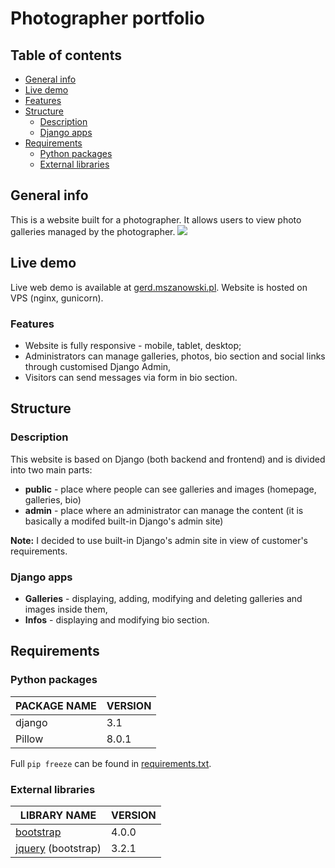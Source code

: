 # Photographer portfolio
## Table of contents
* [General info](#general-info)
* [Live demo](#live-demo)
* [Features](#features)
* [Structure](#structure)
  * [Description](#description)
  * [Django apps](#django-apps)
* [Requirements](#requirements)
  * [Python packages](#python-packages)
  * [External libraries](#external-libraries)

## General info
This is a website built for a photographer. It allows users to view photo galleries managed by the photographer.
![](https://i.imgur.com/FgB1tpC.png)

## Live demo
Live web demo is available at [gerd.mszanowski.pl](https://gerd.mszanowski.pl).
Website is hosted on VPS (nginx, gunicorn).

### Features
- Website is fully responsive - mobile, tablet, desktop;
- Administrators can manage galleries, photos, bio section and social links through customised Django Admin,
- Visitors can send messages via form in bio section.

## Structure
### Description
This website is based on Django (both backend and frontend) and is divided into two main parts:
* **public** - place where people can see galleries and images (homepage, galleries, bio)
* **admin** - place where an administrator can manage the content (it is basically a modifed built-in Django's admin site)

**Note:** I decided to use built-in Django's admin site in view of customer's requirements.

### Django apps
- **Galleries** - displaying, adding, modifying and deleting galleries and images inside them,
- **Infos** - displaying and modifying bio section.

## Requirements

### Python packages
| **PACKAGE NAME**    | VERSION |
| ------------------- | ------- |
| django              | 3.1     |
| Pillow              | 8.0.1   |

Full `pip freeze` can be found in [requirements.txt](requirements.txt).

### External libraries

| LIBRARY NAME                              | VERSION |
| ----------------------------------------- | ------- |
| [bootstrap](https://getbootstrap.com/)    | 4.0.0   |
| [jquery](https://jquery.com/) (bootstrap) | 3.2.1   |
